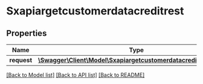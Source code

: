 # Sxapiargetcustomerdatacreditrest

## Properties
Name | Type | Description | Notes
------------ | ------------- | ------------- | -------------
**request** | [**\Swagger\Client\Model\SxapiargetcustomerdatacreditrestRequest**](SxapiargetcustomerdatacreditrestRequest.md) |  | [optional] 

[[Back to Model list]](../README.md#documentation-for-models) [[Back to API list]](../README.md#documentation-for-api-endpoints) [[Back to README]](../README.md)


